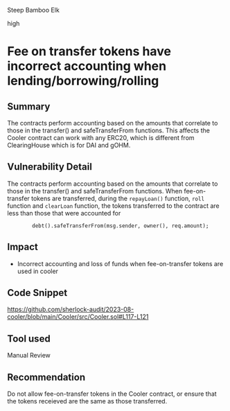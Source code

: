 Steep Bamboo Elk

high

# Fee on transfer tokens have incorrect accounting when lending/borrowing/rolling
## Summary

The contracts perform accounting based on the amounts that correlate to those in the transfer() and safeTransferFrom functions. This affects the Cooler contract can work with any ERC20, which is different from ClearingHouse which is for DAI and gOHM. 

## Vulnerability Detail

The contracts perform accounting based on the amounts that correlate to those in the transfer() and safeTransferFrom functions. When fee-on-transfer tokens are transferred, during the `repayLoan()` function, `roll` function and `clearLoan` function, the tokens transferred to the contract are less than those that were accounted for

```solidity
        debt().safeTransferFrom(msg.sender, owner(), req.amount);
```

## Impact
- Incorrect accounting and loss of funds when fee-on-transfer tokens are used in cooler

## Code Snippet

https://github.com/sherlock-audit/2023-08-cooler/blob/main/Cooler/src/Cooler.sol#L117-L121

## Tool used

Manual Review

## Recommendation

Do not allow fee-on-transfer tokens in the Cooler contract, or ensure that the tokens receieved are the same as those transferred.
